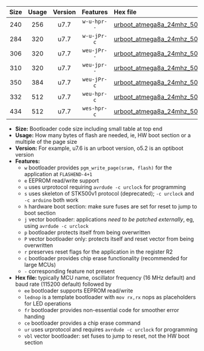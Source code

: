 |Size|Usage|Version|Features|Hex file|
|:-:|:-:|:-:|:-:|:--|
|240|256|u7.7|`w-u-hpr--`|[urboot_atmega8a_24mhz_500000bps_lednop_fr_ur.hex](https://raw.githubusercontent.com/stefanrueger/urboot.hex/main/mcus/atmega8a/fcpu_24mhz/500000_bps/urboot_atmega8a_24mhz_500000bps_lednop_fr_ur.hex)|
|284|320|u7.7|`w-u-jPr-c`|[urboot_atmega8a_24mhz_500000bps_lednop_fr_ce_ur_vbl.hex](https://raw.githubusercontent.com/stefanrueger/urboot.hex/main/mcus/atmega8a/fcpu_24mhz/500000_bps/urboot_atmega8a_24mhz_500000bps_lednop_fr_ce_ur_vbl.hex)|
|306|320|u7.7|`weu-jPr--`|[urboot_atmega8a_24mhz_500000bps_ee_lednop_ur_vbl.hex](https://raw.githubusercontent.com/stefanrueger/urboot.hex/main/mcus/atmega8a/fcpu_24mhz/500000_bps/urboot_atmega8a_24mhz_500000bps_ee_lednop_ur_vbl.hex)|
|310|320|u7.7|`weu-jpr--`|[urboot_atmega8a_24mhz_500000bps_ee_lednop_fr_ur_vbl.hex](https://raw.githubusercontent.com/stefanrueger/urboot.hex/main/mcus/atmega8a/fcpu_24mhz/500000_bps/urboot_atmega8a_24mhz_500000bps_ee_lednop_fr_ur_vbl.hex)|
|350|384|u7.7|`weu-jPr-c`|[urboot_atmega8a_24mhz_500000bps_ee_lednop_fr_ce_ur_vbl.hex](https://raw.githubusercontent.com/stefanrueger/urboot.hex/main/mcus/atmega8a/fcpu_24mhz/500000_bps/urboot_atmega8a_24mhz_500000bps_ee_lednop_fr_ce_ur_vbl.hex)|
|332|512|u7.7|`weu-hpr-c`|[urboot_atmega8a_24mhz_500000bps_ee_lednop_fr_ce_ur.hex](https://raw.githubusercontent.com/stefanrueger/urboot.hex/main/mcus/atmega8a/fcpu_24mhz/500000_bps/urboot_atmega8a_24mhz_500000bps_ee_lednop_fr_ce_ur.hex)|
|434|512|u7.7|`wes-hpr-c`|[urboot_atmega8a_24mhz_500000bps_ee_lednop_fr_ce.hex](https://raw.githubusercontent.com/stefanrueger/urboot.hex/main/mcus/atmega8a/fcpu_24mhz/500000_bps/urboot_atmega8a_24mhz_500000bps_ee_lednop_fr_ce.hex)|

- **Size:** Bootloader code size including small table at top end
- **Usage:** How many bytes of flash are needed, ie, HW boot section or a multiple of the page size
- **Version:** For example, u7.6 is an urboot version, o5.2 is an optiboot version
- **Features:**
  + `w` bootloader provides `pgm_write_page(sram, flash)` for the application at `FLASHEND-4+1`
  + `e` EEPROM read/write support
  + `u` uses urprotocol requiring `avrdude -c urclock` for programming
  + `s` uses skeleton of STK500v1 protocol (deprecated); `-c urclock` and `-c arduino` both work
  + `h` hardware boot section: make sure fuses are set for reset to jump to boot section
  + `j` vector bootloader: applications *need to be patched externally*, eg, using `avrdude -c urclock`
  + `p` bootloader protects itself from being overwritten
  + `P` vector bootloader only: protects itself and reset vector from being overwritten
  + `r` preserves reset flags for the application in the register R2
  + `c` bootloader provides chip erase functionality (recommended for large MCUs)
  + `-` corresponding feature not present
- **Hex file:** typically MCU name, oscillator frequency (16 MHz default) and baud rate (115200 default) followed by
  + `ee` bootloader supports EEPROM read/write
  + `lednop` is a template bootloader with `mov rx,rx` nops as placeholders for LED operations
  + `fr` bootloader provides non-essential code for smoother error handing
  + `ce` bootloader provides a chip erase command
  + `ur` uses urprotocol and requires `avrdude -c urclock` for programming
  + `vbl` vector bootloader: set fuses to jump to reset, not the HW boot section
